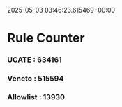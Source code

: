 2025-05-03 03:46:23.615469+00:00
# Rule Counter 
 ### UCATE : 634161

 ### Veneto : 515594

 ### Allowlist : 13930